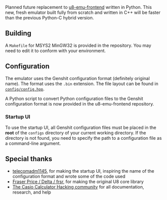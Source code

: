 Planned future replacement to [u8-emu-frontend](https://github.com/gamingwithevets/u8-emu-frontend) written in Python.
This new, fresh emulator built fully from scratch and written in C++ will be faster than the previous Python-C hybrid version.

## Building
A `Makefile` for MSYS2 MinGW32 is provided in the repository. You may need to edit it to conform with your environment.

## Configuration
The emulator uses the Genshit configuration format (definitely original name). The format uses the `.bin` extension. The file layout can be found in [`config/config.hpp`](config/config.hpp).

A Python script to convert Python configuration files to the Genshit configuration format is now provided in the u8-emu-frontend repository.

### Startup UI
To use the startup UI, all Genshit configuration files must be placed in the **root** of the `configs` directory of your current working directory.
If the directory is not found, you need to specify the path to a configuration file as a command-line argument.

## Special thanks
- [telecomadm1145](https://github.com/telecomadm1145), for making the startup UI, inspiring the name of the configuration format and wrote some of the code used
- [Fraser Price / Delta / frsr](https://github.com/Fraserbc), for making the original U8 core library
- [The Casio Calculator Hacking community](http://discord.gg/QjGpH6rSQQ) for all documentation, research, and help
